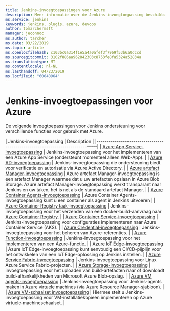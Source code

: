 ```yaml
---
title: Jenkins-invoegtoepassingen voor Azure
description: Meer informatie over de Jenkins-invoegtoepassing beschikbaar voor gebruik met Azure
ms.service: jenkins
keywords: jenkins, plugis, azure, devops
author: tomarchermsft
manager: jeconnoc
ms.author: tarcher
ms.date: 03/22/2019
ms.topic: article
ms.openlocfilehash: c103bc0a314f1e5a4a0afef3f7969f53b6a0dccd
ms.sourcegitcommit: 3102f886aa962842303c8753fe8fa5324a52834a
ms.translationtype: MT
ms.contentlocale: nl-NL
ms.lasthandoff: 04/23/2019
ms.locfileid: "60640964"
---
```

# <a name="jenkins-plugins-for-azure"></a>Jenkins-invoegtoepassingen voor Azure

De volgende invoegtoepassingen voor Jenkins ondersteuning voor verschillende functies voor gebruik met Azure.
  
| Jenkins-invoegtoepassing | Description                                   |
|------------------------------------------------------------------------------|
| [Azure App Service-invoegtoepassing](https://plugins.jenkins.io/azure-app-service)     | Jenkins-invoegtoepassing voor het implementeren van een Azure App Service (ondersteunt momenteel alleen Web-App). | 
| [Azure AD-invoegtoepassing](https://plugins.jenkins.io/azure-ad)                       | Jenkins-invoegtoepassing die ondersteuning biedt voor verificatie en autorisatie via Azure Active Directory. | 
| [Azure artefact Manager-invoegtoepassing](https://plugins.jenkins.io/azure-artifact-manager) | Azure artefact Manager-invoegtoepassing is een artefact Manager waarmee dat u uw artefacten opslaan in Azure Blob Storage. Azure artefact Manager-invoegtoepassing werkt transparant naar Jenkins en uw taken, het is net als de standaard artefact Manager. | 
| [Azure Container Agents-invoegtoepassing](https://plugins.jenkins.io/azure-container-agents) | Azure Container Agents-invoegtoepassing kunt u een container als agent in Jenkins uitvoeren | 
| [Azure Container Registry taak-invoegtoepassing](https://plugins.jenkins.io/azure-container-registry-tasks)       | Jenkins-invoegtoepassing voor het verzenden van een docker-build-aanvraag naar [Azure Container Registry](/azure/container-registry/container-registry-tasks-overview). |
| [Azure Container Service-invoegtoepassing](https://plugins.jenkins.io/azure-acs)       | Jenkins-invoegtoepassing voor configuraties implementeren naar Azure Container Service (AKS). | 
| [Azure Credential-invoegtoepassing](https://plugins.jenkins.io/azure-credentials)      | Jenkins-invoegtoepassing voor het beheren van Azure-referenties. | 
| [Azure Function-invoegtoepassing](https://plugins.jenkins.io/azure-function)           | Jenkins-invoegtoepassing voor het implementeren van een Azure-functie. | 
| [Azure IoT Edge-invoegtoepassing](https://plugins.jenkins.io/azure-iot-edge)           | Azure IoT Edge-invoegtoepassing kunt eenvoudig een CI/CD-pijplijn voor het ontwikkelen van een IoT Edge-oplossing op Jenkins instellen. | 
| [Azure Service Fabric-invoegtoepassing](https://plugins.jenkins.io/service-fabric)     | Jenkins-invoegtoepassing voor Linux Azure Service Fabric-projecten. |
| [Azure Storage-invoegtoepassing](https://plugins.jenkins.io/windows-azure-storage)     | invoegtoepassing voor het uploaden van build-artefacten naar of downloadt build-afhankelijkheden van Microsoft Azure Blob-opslag. | 
| [Azure VM agents-invoegtoepassing](https://plugins.jenkins.io/azure-vm-agents)         | Jenkins-invoegtoepassing voor Jenkins-agents maken in Azure virtuele machines (via Azure Resource Manager-sjabloon). | 
| [Azure VM-schaalset invoegtoepassing](https://plugins.jenkins.io/azure-vmss)           | Hiermee stelt u Jenkins-invoegtoepassing voor VM-installatiekopieën implementeren op Azure virtuele-machineschaalset. | 